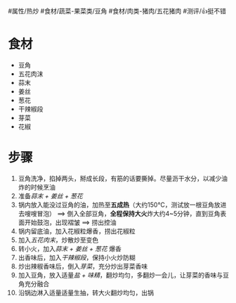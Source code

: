 #属性/热炒 
#食材/蔬菜-果菜类/豆角 #食材/肉类-猪肉/五花猪肉 
#测评/👍挺不错 

# 食材
- 豆角
- 五花肉沫
- 蒜末
- 姜丝
- 葱花
- 干辣椒段
- 芽菜
- 花椒

# 步骤
1. 豆角洗净，掐掉两头，掰成长段，有筋的话要撕掉。尽量沥干水分，以减少油炸的时候烹油
2. 准备*蒜末 + 姜丝 + 葱花*
3. 锅内放入能没过豆角的油，加热至**五成热**（大约150°C，测试放一根豆角放进去嗖嗖冒泡）
   ==> 倒入全部豆角，**全程保持大火**炸大约4~5分钟，直到豆角表面开始鼓泡，出现褶皱
   ==> 捞出控油
4. 锅内留底油，加入花椒粒爆香，捞出花椒粒
5. 加入*五花肉末*，炒散炒至变色
6. 转小火，加入*蒜末 + 姜丝 + 葱花* 爆香
7. 出香味后，加入*干辣椒段*，保持小火炒防糊
8. 炒出辣椒香味后，倒入*芽菜*，充分炒出芽菜香味
9. 加入豆角，放入适量*盐 + 味精*，翻炒均匀，多翻炒一会儿，让芽菜的香味与豆角充分融合
10. 沿锅边淋入适量适量生抽，转大火翻炒均匀，出锅
